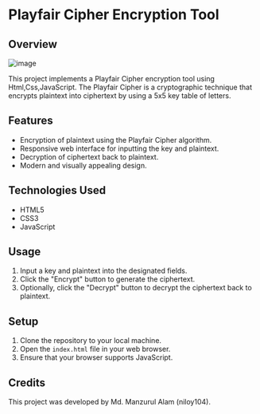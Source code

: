# Playfair Cipher Encryption Tool

## Overview
![image](https://github.com/niloy104/Playfair-Cipher-Encryption-Tool/assets/90547002/f2738d6c-1300-4770-8f69-c6e1fb6b5dcf)

This project implements a Playfair Cipher encryption tool using Html,Css,JavaScript. The Playfair Cipher is a cryptographic technique that encrypts plaintext into ciphertext by using a 5x5 key table of letters.

## Features

- Encryption of plaintext using the Playfair Cipher algorithm.
- Responsive web interface for inputting the key and plaintext.
- Decryption of ciphertext back to plaintext.
- Modern and visually appealing design.

## Technologies Used

- HTML5
- CSS3
- JavaScript

## Usage

1. Input a key and plaintext into the designated fields.
2. Click the "Encrypt" button to generate the ciphertext.
3. Optionally, click the "Decrypt" button to decrypt the ciphertext back to plaintext.

## Setup

1. Clone the repository to your local machine.
2. Open the `index.html` file in your web browser.
3. Ensure that your browser supports JavaScript.

## Credits

This project was developed by Md. Manzurul Alam (niloy104).
